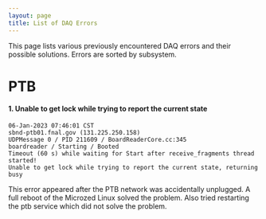 ```yaml
---
layout: page
title: List of DAQ Errors
---
```



This page lists various previously encountered DAQ errors and their possible solutions. Errors are sorted by subsystem.


PTB
==========================================================

#### 1. Unable to get lock while trying to report the current state
```Error / ptb01PUSH_BoardReaderCore
06-Jan-2023 07:46:01 CST
sbnd-ptb01.fnal.gov (131.225.250.158)
UDPMessage 0 / PID 211609 / BoardReaderCore.cc:345
boardreader / Starting / Booted
Timeout (60 s) while waiting for Start after receive_fragments thread started!
Unable to get lock while trying to report the current state, returning busy
```

This error appeared after the PTB network was accidentally unplugged. A full reboot of the Microzed Linux solved the problem. Also tried restarting the ptb service which did not solve the problem.
